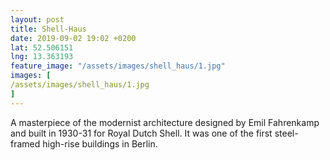 ```yaml
---
layout: post
title: Shell-Haus
date: 2019-09-02 19:02 +0200
lat: 52.506151
lng: 13.363193
feature_image: "/assets/images/shell_haus/1.jpg"
images: [
/assets/images/shell_haus/1.jpg
]
---
```


A masterpiece of the modernist architecture designed by Emil Fahrenkamp and built in 1930-31 for Royal Dutch Shell. It was one of the first steel-framed high-rise buildings in Berlin.
